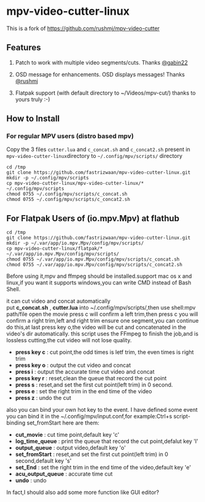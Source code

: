 # mpv-video-cutter-linux

This is a fork of https://github.com/rushmj/mpv-video-cutter

## Features

1. Patch to work with multiple video segments/cuts. Thanks  [@gabin22](https://github.com/gabin22)

2. OSD message for enhancements.  OSD displays messages! Thanks [@rushmj](https://github.com/rushmj) 

3. Flatpak support (with default directory to ~/Videos/mpv-cut/)  thanks to yours truly :-)

## How to Install

### For regular MPV users (distro based mpv)

Copy the 3 files `cutter.lua` and `c_concat.sh` and `c_concat2.sh` present in `mpv-video-cutter-linux`directory to `~/.config/mpv/scripts/` directory 

```
cd /tmp
git clone https://github.com/fastrizwaan/mpv-video-cutter-linux.git
mkdir -p ~/.config/mpv/scripts
cp mpv-video-cutter-linux/mpv-video-cutter-linux/* ~/.config/mpv/scripts
chmod 0755 ~/.config/mpv/scripts/c_concat.sh
chmod 0755 ~/.config/mpv/scripts/c_concat2.sh
```

## For Flatpak Users of (io.mpv.Mpv) at flathub

```
cd /tmp
git clone https://github.com/fastrizwaan/mpv-video-cutter-linux.git
mkdir -p ~/.var/app/io.mpv.Mpv/config/mpv/scripts/
cp mpv-video-cutter-linux/flatpak/* ~/.var/app/io.mpv.Mpv/config/mpv/scripts/
chmod 0755 ~/.var/app/io.mpv.Mpv/config/mpv/scripts/c_concat.sh
chmod 0755 ~/.var/app/io.mpv.Mpv/config/mpv/scripts/c_concat2.sh
```

Before using it,mpv and ffmpeg should be installed.support mac os x and linux,if you want it supports windows,you can write CMD instead of Bash Shell.  

   it can cut video and concat automatically  
put **c_concat.sh** , **cutter.lua** into ~/.config/mpv/scripts/,then use shell:mpv path/file open the movie
press c will confirm a left trim,then press c you will confirm a right trim,left and right trim ensure one segment,you can continue do this,at last press key o,the video will be cut and concatenated in the video's dir automatically.
this script uses the FFmpeg to finish the job,and is lossless cutting,the cut video will not lose quality. 

* **press key c** : cut point,the odd times is letf trim, the even times is right trim
* **press key o** : output the cut video and concat
* **press i** : output the accurate time cut video and concat
* **press key r** : reset,clean the queue that record the cut point
* **press s** : reset,and set the first cut point(left trim) in 0 second.
* **press e** : set the right trim in the end time of the video
* **press z** : undo the cut

also you can bind your own hot key to the event.
I have defined some event you can bind it in the ~/.config/mpv/input.conf,for example:Ctrl+s script-binding set_fromStart
here are them:

* **cut_movie** : cut time point,default key 'c'
* **log_time_queue** : print the queue that record the cut point,defalut key 'l'
* **output_queue** : output video,default key 'o'
* **set_fromStart** : reset,and set the first cut point(left trim) in 0 second,default key 's' 
* **set_End** : set the right trim in the end time of the video,default key 'e'
* **acu_output_queue** : accurate time cut 
* **undo** : undo

In fact,I should also add some more function like GUI editor?
